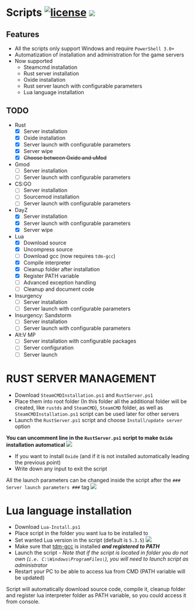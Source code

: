 [license]: https://tldrlegal.com/license/gnu-general-public-license-v3-(gpl-3)#fulltext



# Scripts [![license](https://img.shields.io/github/license/2chevskii/Scripts.svg?style=plastic)][license] ![](https://img.shields.io/github/last-commit/2chevskii/Scripts.svg?style=plastic)

## Features
- All the scripts only support Windows and require `PowerShell 3.0+`
- Automatization of installation and administration for the game servers
- Now supported
    - Steamcmd installation
    - Rust server installation
    - Oxide installation
    - Rust server launch with configurable parameters
    - Lua language installation

## TODO
- Rust
  - [x] Server installation
  - [x] Oxide installation
  - [x] Server launch with configurable parameters
  - [x] Server wipe
  - [x] ~~Choose between Oxide and uMod~~
- Gmod
  - [ ] Server installation
  - [ ] Server launch with configurable parameters
- CS:GO
  - [ ] Server installation
  - [ ] Sourcemod installation
  - [ ] Server launch with configurable parameters
- DayZ
  - [x] Server installation
  - [X] Server launch with configurable parameters
  - [x] Server wipe
- Lua
  - [x] Download source
  - [x] Uncompress source
  - [ ] Download gcc (now requires `tdm-gcc`)
  - [x] Compile interpreter
  - [x] Cleanup folder after installation
  - [x] Register PATH variable
  - [ ] Advanced exception handling
  - [ ] Cleanup and document code
- Insurgency
  - [ ] Server installation
  - [ ] Server launch with configurable parameters
- Insurgency: Sandstorm
  - [ ] Server installation
  - [ ] Server launch with configurable parameters
- Alt:V MP
  - [ ] Server installation with configurable packages
  - [ ] Server configuration
  - [ ] Server launch  

# RUST SERVER MANAGEMENT
- Download `SteamCMDInstallation.ps1` and `RustServer.ps1`
- Place them into root folder (In this folder all the additional folder will be created, like `rustds` and `SteamCMD`), `SteamCMD` folder, as well as `SteamCMDInstallation.ps1` script can be used later for other servers
- Launch the `RustServer.ps1` script and choose `Install/update server` option

**You can uncomment line in the `RustServer.ps1` script to make `Oxide` installation automatical**
![](https://i.imgur.com/hlwvN5C.png)

- If you want to install `Oxide` (and if it is not installed automatically leading the previous point)
- Write down any input to exit the script

All the launch parameters can be changed inside the script after the `### Server launch parameters ###` tag
![](https://i.imgur.com/i9YvTmT.png)

# Lua language installation
- Download `Lua-Install.ps1`
- Place script in the folder you want lua to be installed to
- Set wanted Lua version in the script (default is `5.3.5`) ![](https://i.imgur.com/utaZJNk.png)
- Make sure that [tdm-gcc](http://tdm-gcc.tdragon.net/download) is installed ***and registered to PATH***
- Launch the script - *Note that if the script is located in folder you do not own (`i.e. C:\Windows\ProgramFiles\`), you will need to launch script as administrator*
- Restart your PC to be able to access lua from CMD (PATH variable will be updated)

Script will automatically download source code, compile it, cleanup folder and register lua interpreter folder as PATH variable, so you could access it from console.
